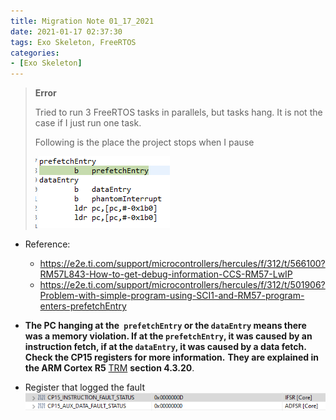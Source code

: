 ```yaml
---
title: Migration Note 01_17_2021
date: 2021-01-17 02:37:30
tags: Exo Skeleton, FreeRTOS
categories:
- [Exo Skeleton]
---
```


> **Error**
>
> Tried to run 3 FreeRTOS tasks in parallels, but tasks hang. It is not the case if I just run one task.
>
> Following is the place the project stops when I pause
>
> ![image-20210117224646232](https://raw.githubusercontent.com/bifeitang/blog-img-hosting-yang/master/article_imgs/image-20210117224646232.png)

- Reference:
  - https://e2e.ti.com/support/microcontrollers/hercules/f/312/t/566100?RM57L843-How-to-get-debug-information-CCS-RM57-LwIP
  - https://e2e.ti.com/support/microcontrollers/hercules/f/312/t/501906?Problem-with-simple-program-using-SCI1-and-RM57-program-enters-prefetchEntry
- **The PC hanging at the` prefetchEntry` or the `dataEntry` means there was a memory violation. If at the `prefetchEntry`, it was caused by an instruction fetch, if at the `dataEntry`, it was caused by a data fetch. Check the CP15 registers for more information.** **They are explained in the ARM Cortex R5** [TRM](http://www.google.com/url?sa=t&rct=j&q=&esrc=s&source=web&cd=1&cad=rja&uact=8&ved=0ahUKEwiTjZzEvLXRAhVIsVQKHdCcDiIQFggcMAA&url=http%3A%2F%2Finfocenter.arm.com%2Fhelp%2Ftopic%2Fcom.arm.doc.ddi0460c%2FDDI0460C_cortexr5_trm.pdf&usg=AFQjCNFlXLUip94vHK5xi19_jxgcP__jhA&sig2=flTSlmiRgSE0RuvUTuweWA) **section 4.3.20**.

- Register that logged the fault
  ![image-20210117225631652](https://raw.githubusercontent.com/bifeitang/blog-img-hosting-yang/master/article_imgs/image-20210117225631652.png)
